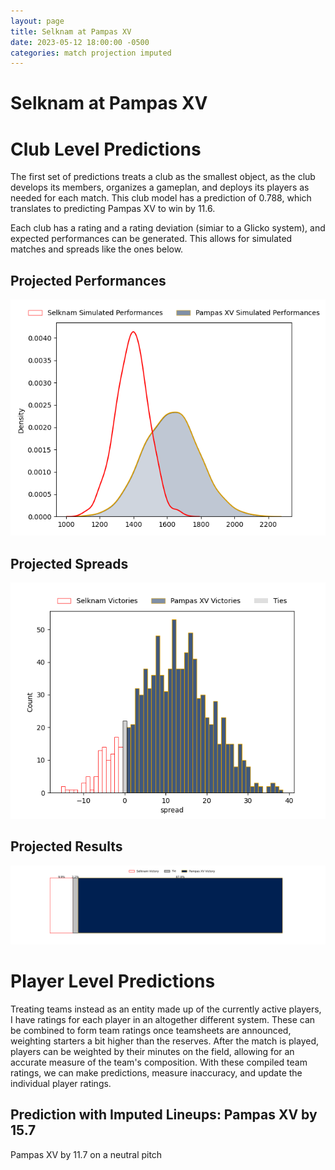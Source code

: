 ```yaml
---  
layout: page  
title: Selknam at Pampas XV  
date: 2023-05-12 18:00:00 -0500  
categories: match projection imputed  
---
```

# Selknam at Pampas XV

# Club Level Predictions


The first set of predictions treats a club as the smallest object, as the club develops its members, organizes a gameplan, and deploys its players as needed for each match. This club model has a prediction of 0.788, which translates to predicting Pampas XV to win by 11.6.

Each club has a rating and a rating deviation (simiar to a Glicko system), and expected performances can be generated. This allows for simulated matches and spreads like the ones below.
## Projected Performances


![Projected Performances](plots/performances_2023-05-12-PampasXV-Selknam.png)
## Projected Spreads


![Projected Spreads](plots/spreads_2023-05-12-PampasXV-Selknam.png)
## Projected Results


![Projected Results](plots/resultbar_2023-05-12-PampasXV-Selknam.png)
# Player Level Predictions


Treating teams instead as an entity made up of the currently active players, I have ratings for each player in an altogether different system. These can be combined to form team ratings once teamsheets are announced, weighting starters a bit higher than the reserves. After the match is played, players can be weighted by their minutes on the field, allowing for an accurate measure of the team's composition. With these compiled team ratings, we can make predictions, measure inaccuracy, and update the individual player ratings.
## Prediction with Imputed Lineups: Pampas XV by 15.7


Pampas XV by 11.7 on a neutral pitch

